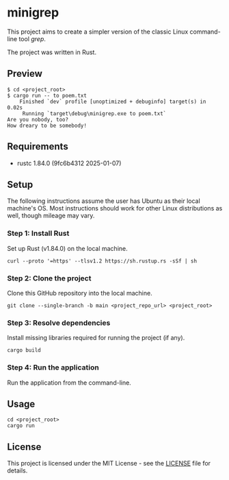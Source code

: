 # minigrep

This project aims to create a simpler version of the classic Linux command-line tool *grep*. 

The project was written in Rust.

## Preview

    $ cd <project_root> 
    $ cargo run -- to poem.txt
        Finished `dev` profile [unoptimized + debuginfo] target(s) in 0.02s
         Running `target\debug\minigrep.exe to poem.txt`
    Are you nobody, too?
    How dreary to be somebody!

## Requirements

- rustc 1.84.0 (9fc6b4312 2025-01-07)

## Setup
The following instructions assume the user has Ubuntu as their local machine's OS. Most instructions should work for other Linux distributions as well, though mileage may vary.

### Step 1: Install Rust
Set up Rust (v1.84.0) on the local machine.

    curl --proto '=https' --tlsv1.2 https://sh.rustup.rs -sSf | sh
    
### Step 2: Clone the project
Clone this GitHub repository into the local machine.
    
    git clone --single-branch -b main <project_repo_url> <project_root> 
    
### Step 3: Resolve dependencies 
Install missing libraries required for running the project (if any).
    
    cargo build
    
### Step 4: Run the application
Run the application from the command-line.

## Usage
    
    cd <project_root>
    cargo run

## License

This project is licensed under the MIT License - see the [LICENSE](LICENSE) file for details.
